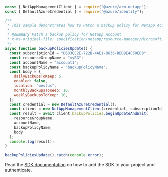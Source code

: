 ```javascript
const { NetAppManagementClient } = require("@azure/arm-netapp");
const { DefaultAzureCredential } = require("@azure/identity");

/**
 * This sample demonstrates how to Patch a backup policy for Netapp Account
 *
 * @summary Patch a backup policy for Netapp Account
 * x-ms-original-file: specification/netapp/resource-manager/Microsoft.NetApp/stable/2021-10-01/examples/BackupPolicies_Update.json
 */
async function backupPoliciesUpdate() {
  const subscriptionId = "D633CC2E-722B-4AE1-B636-BBD9E4C60ED9";
  const resourceGroupName = "myRG";
  const accountName = "account1";
  const backupPolicyName = "backupPolicyName";
  const body = {
    dailyBackupsToKeep: 5,
    enabled: false,
    location: "westus",
    monthlyBackupsToKeep: 10,
    weeklyBackupsToKeep: 10,
  };
  const credential = new DefaultAzureCredential();
  const client = new NetAppManagementClient(credential, subscriptionId);
  const result = await client.backupPolicies.beginUpdateAndWait(
    resourceGroupName,
    accountName,
    backupPolicyName,
    body
  );
  console.log(result);
}

backupPoliciesUpdate().catch(console.error);
```

Read the [SDK documentation](https://github.com/Azure/azure-sdk-for-js/blob/%40azure%2Farm-netapp_15.1.1/sdk/netapp/arm-netapp/README.md) on how to add the SDK to your project and authenticate.
